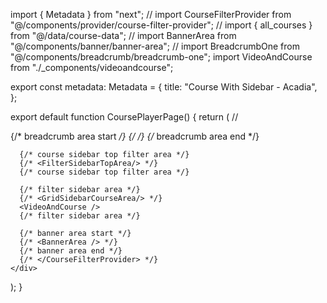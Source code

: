 import { Metadata } from "next";
// import CourseFilterProvider from "@/components/provider/course-filter-provider";
// import { all_courses } from "@/data/course-data";
// import BannerArea from "@/components/banner/banner-area";
// import BreadcrumbOne from "@/components/breadcrumb/breadcrumb-one";
import VideoAndCourse from "./_components/videoandcourse";

export const metadata: Metadata = {
  title: "Course With Sidebar - Acadia",
};

export default function CoursePlayerPage() {
  return (
    // <CourseFilterProvider initialCourses={all_courses}>
    <div>
      {/* breadcrumb area start */}
      {/* <BreadcrumbOne
        subtitle=" Course With Sidebar"
        title=" Course With Sidebar"
      /> */}
      {/* breadcrumb area end */}

      {/* course sidebar top filter area */}
      {/* <FilterSidebarTopArea/> */}
      {/* course sidebar top filter area */}

      {/* filter sidebar area */}
      {/* <GridSidebarCourseArea/> */}
      <VideoAndCourse />
      {/* filter sidebar area */}

      {/* banner area start */}
      {/* <BannerArea /> */}
      {/* banner area end */}
      {/* </CourseFilterProvider> */}
    </div>
  );
}
